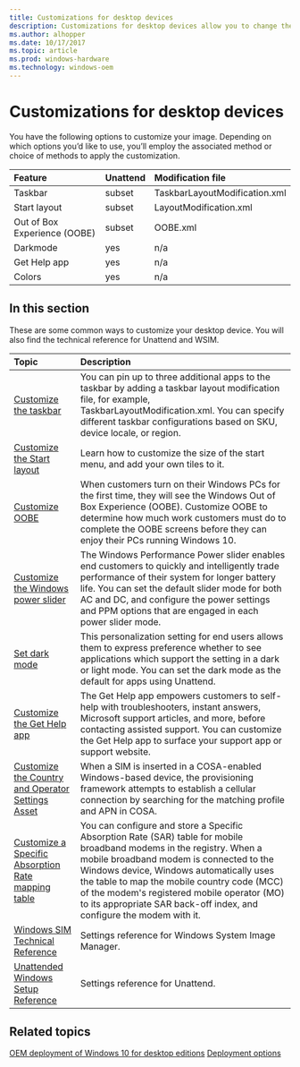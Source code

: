 ```yaml
---
title: Customizations for desktop devices
description: Customizations for desktop devices allow you to change the UI and other settings for a desktop image.
ms.author: alhopper
ms.date: 10/17/2017
ms.topic: article
ms.prod: windows-hardware
ms.technology: windows-oem
---
```

# Customizations for desktop devices

You have the following options to customize your image. Depending on which options you’d like to use, you’ll employ the associated method or choice of methods to apply the customization.

| Feature                             | Unattend                             | Modification file                             |
|:------------------------------------|:-------------------------------------|:----------------------------------------------|
| Taskbar                             | subset                               | TaskbarLayoutModification.xml                 |
| Start layout                        | subset                               | LayoutModification.xml                        |
| Out of Box Experience (OOBE)        | subset                               | OOBE.xml                                      |
| Darkmode                            | yes                                  | n/a                                           |
| Get Help app                        | yes                                  | n/a                                           |
| Colors                              | yes                                  | n/a                                           |
<!--
| Pen & Windows Ink Workspace         | subset                               | InkWorkspaceModification.xml                  |
-->

## In this section

These are some common ways to customize your desktop device. You will also find the technical reference for Unattend and WSIM.

| Topic                                                   | Description                                                                                         |
|:--------------------------------------------------------|:----------------------------------------------------------------------------------------------------|
| [Customize the taskbar](customize-the-taskbar.md)       | You can pin up to three additional apps to the taskbar by adding a taskbar layout modification file, for example, TaskbarLayoutModification.xml. You can specify different taskbar configurations based on SKU, device locale, or region.                                |
| [Customize the Start layout](customize-start-layout.md) | Learn how to customize the size of the start menu, and add your own tiles to it. |
| [Customize OOBE](customize-oobe.md)                     | When customers turn on their Windows PCs for the first time, they will see the Windows Out of Box Experience (OOBE). Customize OOBE to determine how much work customers must do to complete the OOBE screens before they can enjoy their PCs running Windows 10. |
| [Customize the Windows power slider](customize-power-slider.md) | The Windows Performance Power slider enables end customers to quickly and intelligently trade performance of their system for longer battery life. You can set the default slider mode for both AC and DC, and configure the power settings and PPM options that are engaged in each power slider mode. |
| [Set dark mode](set-dark-mode.md)                       | This personalization setting for end users allows them to express preference whether to see applications which support the setting in a dark or light mode. You can set the dark mode as the default for apps using Unattend.    |
| [Customize the Get Help app](customize-get-help-app.md) | The Get Help app empowers customers to self-help with troubleshooters, instant answers, Microsoft support articles, and more, before contacting assisted support. You can customize the Get Help app to surface your support app or support website.                      |
| [Customize the Country and Operator Settings Asset](customize-cosa.md) | When a SIM is inserted in a COSA-enabled Windows-based device, the provisioning framework attempts to establish a cellular connection by searching for the matching profile and APN in COSA.           |
| [Customize a Specific Absorption Rate mapping table](customize-sar-mapping-table.md) | You can configure and store a Specific Absorption Rate (SAR) table for mobile broadband modems in the registry. When a mobile broadband modem is connected to the Windows device, Windows automatically uses the table to map the mobile country code (MCC) of the modem's registered mobile operator (MO) to its appropriate SAR back-off index, and configure the modem with it.                               |
| [Windows SIM Technical Reference](wsim/windows-system-image-manager-technical-reference.md) | Settings reference for Windows System Image Manager.            |
| [Unattended Windows Setup Reference](unattend/index.md) | Settings reference for Unattend.                                                              |

## Related topics

[OEM deployment of Windows 10 for desktop editions](https://docs.microsoft.com/en-us/windows-hardware/manufacture/desktop/oem-deployment-of-windows-10-for-desktop-editions)
[Deployment options](https://docs.microsoft.com/en-us/windows-hardware/manufacture/desktop/windows-deployment-options)